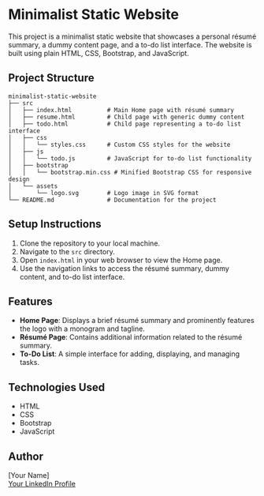 # Minimalist Static Website

This project is a minimalist static website that showcases a personal résumé summary, a dummy content page, and a to-do list interface. The website is built using plain HTML, CSS, Bootstrap, and JavaScript.

## Project Structure

```
minimalist-static-website
├── src
│   ├── index.html          # Main Home page with résumé summary
│   ├── resume.html         # Child page with generic dummy content
│   ├── todo.html           # Child page representing a to-do list interface
│   ├── css
│   │   └── styles.css      # Custom CSS styles for the website
│   ├── js
│   │   └── todo.js         # JavaScript for to-do list functionality
│   ├── bootstrap
│   │   └── bootstrap.min.css # Minified Bootstrap CSS for responsive design
│   └── assets
│       └── logo.svg        # Logo image in SVG format
└── README.md               # Documentation for the project
```

## Setup Instructions

1. Clone the repository to your local machine.
2. Navigate to the `src` directory.
3. Open `index.html` in your web browser to view the Home page.
4. Use the navigation links to access the résumé summary, dummy content, and to-do list interface.

## Features

- **Home Page**: Displays a brief résumé summary and prominently features the logo with a monogram and tagline.
- **Résumé Page**: Contains additional information related to the résumé summary.
- **To-Do List**: A simple interface for adding, displaying, and managing tasks.

## Technologies Used

- HTML
- CSS
- Bootstrap
- JavaScript

## Author

[Your Name]  
[Your LinkedIn Profile](https://www.linkedin.com/in/yourprofile)